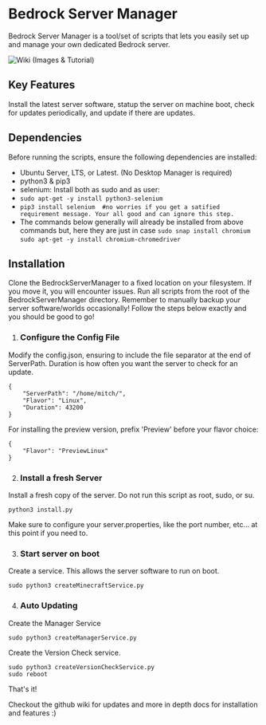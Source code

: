 # Bedrock Server Manager

Bedrock Server Manager is a tool/set of scripts that lets you easily set up and manage your own dedicated Bedrock server.

![Wiki (Images & Tutorial)](https://github.com/mitch344/Minecraft-BedrockServerManager/wiki)

## Key Features
Install the latest server software, statup the server on machine boot, check for updates periodically, and update if there are updates.


## Dependencies

Before running the scripts, ensure the following dependencies are installed:
- Ubuntu Server, LTS, or Latest. (No Desktop Manager is required)
- python3 & pip3
- selenium: Install both as sudo and as user:
- ```sudo apt-get -y install python3-selenium```
- ```pip3 install selenium  #no worries if you get a satified requirement message. Your all good and can ignore this step.```
- The commands below generally will already be installed from above commands but, here they are just in case
```sudo snap install chromium```
```sudo apt-get -y install chromium-chromedriver```
## Installation

Clone the BedrockServerManager to a fixed location on your filesystem. If you move it, you will encounter issues. Run all scripts from the root of the BedrockServerManager directory. Remember to manually backup your server software/worlds occasionally! Follow the steps below exactly and you should be good to go!

1. ### Configure the Config File
Modify the config.json, ensuring to include the file separator at the end of ServerPath. Duration is how often you want the server to check for an update.

```
{
    "ServerPath": "/home/mitch/",
    "Flavor": "Linux",
    "Duration": 43200
}
```

For installing the preview version, prefix 'Preview' before your flavor choice:

```
{
    "Flavor": "PreviewLinux"
}
```

2. ### Install a fresh Server

Install a fresh copy of the server. Do not run this script as root, sudo, or su.

```
python3 install.py
```

Make sure to configure your server.properties, like the port number, etc... at this point if you need to.

3. ### Start server on boot

Create a service. This allows the server software to run on boot.

```
sudo python3 createMinecraftService.py
```

4. ### Auto Updating
Create the Manager Service
```
sudo python3 createManagerService.py
```

Create the Version Check service.

```
sudo python3 createVersionCheckService.py
sudo reboot
```
That's it!

Checkout the github wiki for updates and more in depth docs for installation and features :)
